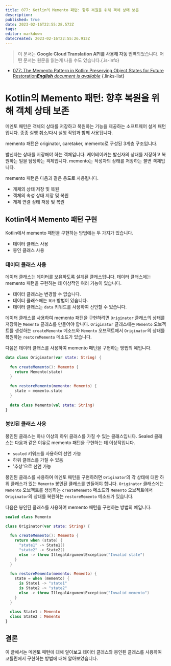 ```yaml
---
title: 077: Kotlin의 Memento 패턴: 향후 복원을 위해 객체 상태 보존
description: 
published: true
date: 2023-02-16T22:55:28.572Z
tags: 
editor: markdown
dateCreated: 2023-02-16T22:55:26.913Z
---
```


> 이 문서는 **Google Cloud Translation API를 사용해 자동 번역**되었습니다.
어떤 문서는 원문을 읽는게 나을 수도 있습니다.{.is-info}



- [077: The Memento Pattern in Kotlin: Preserving Object States for Future Restoration***English** document is available*](/en/Knowledge-base/Kotlin/Learning/077-the-memento-pattern-in-kotlin-preserving-object-states-for-future-restoration)
{.links-list}


# Kotlin의 Memento 패턴: 향후 복원을 위해 객체 상태 보존

메멘토 패턴은 객체의 상태를 저장하고 복원하는 기능을 제공하는 소프트웨어 설계 패턴입니다. 종종 실행 취소/다시 실행 작업과 함께 사용됩니다.

memento 패턴은 originator, caretaker, memento로 구성된 3계층 구조입니다.

발신자는 상태를 저장해야 하는 객체입니다. 케어테이커는 발신자의 상태를 저장하고 복원하는 일을 담당하는 객체입니다. memento는 작성자의 상태를 저장하는 불변 객체입니다.

memento 패턴은 다음과 같은 용도로 사용됩니다.

- 개체의 상태 저장 및 복원
- 객체의 속성 상태 저장 및 복원
- 개체 연결 상태 저장 및 복원

## Kotlin에서 Memento 패턴 구현

Kotlin에서 memento 패턴을 구현하는 방법에는 두 가지가 있습니다.

- 데이터 클래스 사용
- 봉인 클래스 사용

### 데이터 클래스 사용

데이터 클래스는 데이터를 보유하도록 설계된 클래스입니다. 데이터 클래스에는 memento 패턴을 구현하는 데 이상적인 여러 기능이 있습니다.

- 데이터 클래스는 변경할 수 없습니다.
- 데이터 클래스에는 `복사` 방법이 있습니다.
- 데이터 클래스는 `data` 키워드를 사용하여 선언할 수 있습니다.

데이터 클래스를 사용하여 memento 패턴을 구현하려면 `Originator` 클래스의 상태를 저장하는 `Memento` 클래스를 만들어야 합니다. `Originator` 클래스에는 `Memento` 오브젝트를 생성하는 `createMemento` 메소드와 `Memento` 오브젝트에서 `Originator`의 상태를 복원하는 `restoreMemento` 메소드가 있습니다.

다음은 데이터 클래스를 사용하여 memento 패턴을 구현하는 방법의 예입니다.

```kotlin
data class Originator(var state: String) {
  
  fun createMemento(): Memento {
    return Memento(state)
  }
  
  fun restoreMemento(memento: Memento) {
    state = memento.state
  }
  
  data class Memento(val state: String)
}
```

### 봉인된 클래스 사용

봉인된 클래스는 하나 이상의 하위 클래스를 가질 수 있는 클래스입니다. Sealed 클래스는 다음과 같은 이유로 memento 패턴을 구현하는 데 이상적입니다.

- `sealed` 키워드를 사용하여 선언 가능
- 하위 클래스를 가질 수 있음
- '추상'으로 선언 가능

봉인된 클래스를 사용하여 메멘토 패턴을 구현하려면 `Originator`의 각 상태에 대한 하위 클래스가 있는 `Memento` 봉인된 클래스를 만들어야 합니다. `Originator` 클래스에는 `Memento` 오브젝트를 생성하는 `createMemento` 메소드와 `Memento` 오브젝트에서 `Originator`의 상태를 복원하는 `restoreMemento` 메소드가 있습니다.

다음은 봉인된 클래스를 사용하여 memento 패턴을 구현하는 방법의 예입니다.

```kotlin
sealed class Memento

class Originator(var state: String) {
  
  fun createMemento(): Memento {
    return when (state) {
      "state1" -> State1()
      "state2" -> State2()
      else -> throw IllegalArgumentException("Invalid state")
    }
  }
  
  fun restoreMemento(memento: Memento) {
    state = when (memento) {
      is State1 -> "state1"
      is State2 -> "state2"
      else -> throw IllegalArgumentException("Invalid memento")
    }
  }
  
  class State1 : Memento
  class State2 : Memento
}
```

## 결론

이 글에서는 메멘토 패턴에 대해 알아보고 데이터 클래스와 봉인된 클래스를 사용하여 코틀린에서 구현하는 방법에 대해 알아보았습니다.
